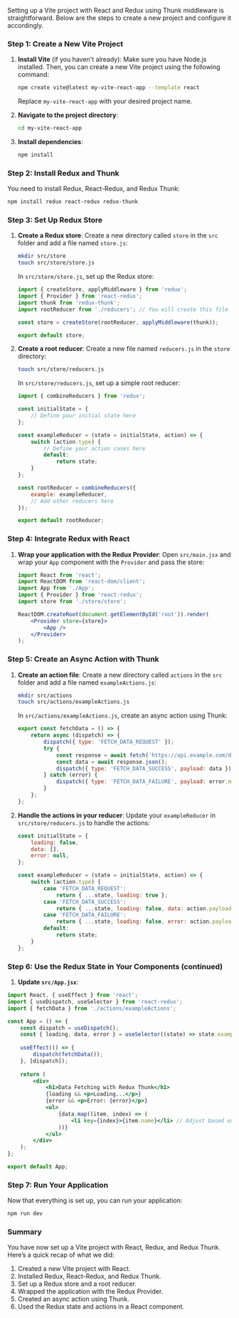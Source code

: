 Setting up a Vite project with React and Redux using Thunk middleware is straightforward. Below are the steps to create a new project and configure it accordingly.

### Step 1: Create a New Vite Project

1. **Install Vite** (if you haven't already):
   Make sure you have Node.js installed. Then, you can create a new Vite project using the following command:

   ```bash
   npm create vite@latest my-vite-react-app --template react
   ```

   Replace `my-vite-react-app` with your desired project name.

2. **Navigate to the project directory**:

   ```bash
   cd my-vite-react-app
   ```

3. **Install dependencies**:

   ```bash
   npm install
   ```

### Step 2: Install Redux and Thunk

You need to install Redux, React-Redux, and Redux Thunk:

```bash
npm install redux react-redux redux-thunk
```

### Step 3: Set Up Redux Store

1. **Create a Redux store**:
   Create a new directory called `store` in the `src` folder and add a file named `store.js`:

   ```bash
   mkdir src/store
   touch src/store/store.js
   ```

   In `src/store/store.js`, set up the Redux store:

   ```javascript
   import { createStore, applyMiddleware } from 'redux';
   import { Provider } from 'react-redux';
   import thunk from 'redux-thunk';
   import rootReducer from './reducers'; // You will create this file next

   const store = createStore(rootReducer, applyMiddleware(thunk));

   export default store;
   ```

2. **Create a root reducer**:
   Create a new file named `reducers.js` in the `store` directory:

   ```bash
   touch src/store/reducers.js
   ```

   In `src/store/reducers.js`, set up a simple root reducer:

   ```javascript
   import { combineReducers } from 'redux';

   const initialState = {
       // Define your initial state here
   };

   const exampleReducer = (state = initialState, action) => {
       switch (action.type) {
           // Define your action cases here
           default:
               return state;
       }
   };

   const rootReducer = combineReducers({
       example: exampleReducer,
       // Add other reducers here
   });

   export default rootReducer;
   ```

### Step 4: Integrate Redux with React

1. **Wrap your application with the Redux Provider**:
   Open `src/main.jsx` and wrap your `App` component with the `Provider` and pass the store:

   ```jsx
   import React from 'react';
   import ReactDOM from 'react-dom/client';
   import App from './App';
   import { Provider } from 'react-redux';
   import store from './store/store';

   ReactDOM.createRoot(document.getElementById('root')).render(
       <Provider store={store}>
           <App />
       </Provider>
   );
   ```

### Step 5: Create an Async Action with Thunk

1. **Create an action file**:
   Create a new directory called `actions` in the `src` folder and add a file named `exampleActions.js`:

   ```bash
   mkdir src/actions
   touch src/actions/exampleActions.js
   ```

   In `src/actions/exampleActions.js`, create an async action using Thunk:

   ```javascript
   export const fetchData = () => {
       return async (dispatch) => {
           dispatch({ type: 'FETCH_DATA_REQUEST' });
           try {
               const response = await fetch('https://api.example.com/data');
               const data = await response.json();
               dispatch({ type: 'FETCH_DATA_SUCCESS', payload: data });
           } catch (error) {
               dispatch({ type: 'FETCH_DATA_FAILURE', payload: error.message });
           }
       };
   };
   ```

2. **Handle the actions in your reducer**:
   Update your `exampleReducer` in `src/store/reducers.js` to handle the actions:

   ```javascript
   const initialState = {
       loading: false,
       data: [],
       error: null,
   };

   const exampleReducer = (state = initialState, action) => {
       switch (action.type) {
           case 'FETCH_DATA_REQUEST':
               return { ...state, loading: true };
           case 'FETCH_DATA_SUCCESS':
               return { ...state, loading: false, data: action.payload };
           case 'FETCH_DATA_FAILURE':
               return { ...state, loading: false, error: action.payload };
           default:
               return state;
       }
   };
   ```

### Step 6: Use the Redux State in Your Components (continued)

1. **Update `src/App.jsx`**:

```jsx
import React, { useEffect } from 'react';
import { useDispatch, useSelector } from 'react-redux';
import { fetchData } from './actions/exampleActions';

const App = () => {
    const dispatch = useDispatch();
    const { loading, data, error } = useSelector((state) => state.example);
	
    useEffect(() => {
        dispatch(fetchData());
    }, [dispatch]);
	
    return (
        <div>
            <h1>Data Fetching with Redux Thunk</h1>
            {loading && <p>Loading...</p>}
            {error && <p>Error: {error}</p>}
            <ul>
                {data.map((item, index) => (
                    <li key={index}>{item.name}</li> // Adjust based on your data structure
                ))}
            </ul>
        </div>
    );
};

export default App;
```

### Step 7: Run Your Application

Now that everything is set up, you can run your application:

```bash
npm run dev
```

### Summary

You have now set up a Vite project with React, Redux, and Redux Thunk. Here’s a quick recap of what we did:

1. Created a new Vite project with React.
2. Installed Redux, React-Redux, and Redux Thunk.
3. Set up a Redux store and a root reducer.
4. Wrapped the application with the Redux Provider.
5. Created an async action using Thunk.
6. Used the Redux state and actions in a React component.